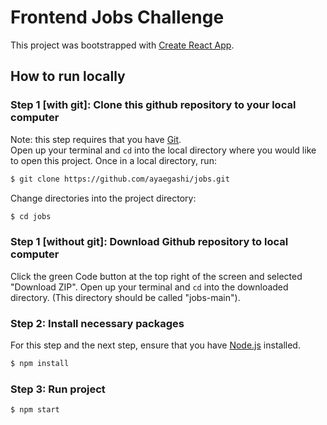 # Frontend Jobs Challenge

This project was bootstrapped with [Create React App](https://github.com/facebook/create-react-app).

## How to run locally

### Step 1 [with git]: Clone this github repository to your local computer
Note: this step requires that you have [Git](https://git-scm.com/book/en/v2/Getting-Started-Installing-Git).<br />
Open up your terminal and `cd` into the local directory where you would like to open this project. Once in a local directory, run:
```sh
$ git clone https://github.com/ayaegashi/jobs.git
```

Change directories into the project directory:
```sh
$ cd jobs
```

### Step 1 [without git]: Download Github repository to local computer
Click the green Code button at the top right of the screen and selected "Download ZIP".
Open up your terminal and `cd` into the downloaded directory. (This directory should be called "jobs-main").

### Step 2: Install necessary packages
For this step and the next step, ensure that you have [Node.js](https://nodejs.org/en/) installed.
```sh
$ npm install
```

### Step 3: Run project
```sh
$ npm start
```